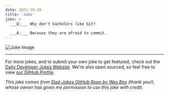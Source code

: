 ```yaml
---
date: 2021-10-28
title: 'Joke'
joke: >
  ___Q:___ Why don't bachelors like Git?
  
  ___A:___ Because they are afraid to commit.
---
```



![Joke Image](https://private.xtrp.io/projects/DailyDeveloperJokes/public_image_server/images/5e1258e3bbae5.png)

---

For more jokes, and to submit your own joke to get featured, check out the [Daily Developer Jokes Website](https://dailydeveloperjokes.github.io/). We're also open sourced, so feel free to view [our GitHub Profile](https://github.com/dailydeveloperjokes).


_This joke comes from [Dad-Jokes GitHub Repo by Wes Bos](https://github.com/wesbos/dad-jokes) (thank you!), whose owner has given me permission to use this joke with credit._

<!--
Joke text:
**Q:** Why don't bachelors like Git?

**A:** Because they are afraid to commit.
 -->


